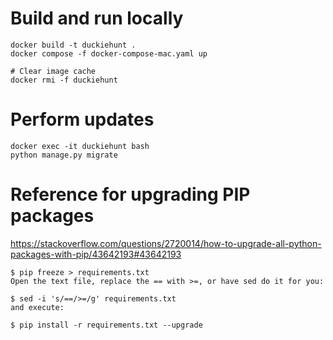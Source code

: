 # Build and run locally

```
docker build -t duckiehunt .
docker compose -f docker-compose-mac.yaml up

# Clear image cache
docker rmi -f duckiehunt
```

# Perform updates

```
docker exec -it duckiehunt bash
python manage.py migrate
```

# Reference for upgrading PIP packages

  https://stackoverflow.com/questions/2720014/how-to-upgrade-all-python-packages-with-pip/43642193#43642193

```
$ pip freeze > requirements.txt
Open the text file, replace the == with >=, or have sed do it for you:

$ sed -i 's/==/>=/g' requirements.txt
and execute:

$ pip install -r requirements.txt --upgrade
```
